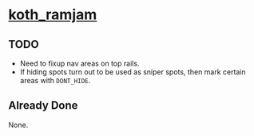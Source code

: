 # [koth_ramjam](https://steamcommunity.com/sharedfiles/filedetails/?id=459778887)

## TODO

* Need to fixup nav areas on top rails.
* If hiding spots turn out to be used as sniper spots, then mark certain areas with `DONT_HIDE`.

## Already Done

None.
